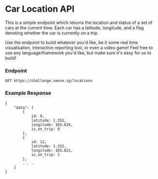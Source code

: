 # Car Location API
This is a simple endpoint which returns the location and status of a set of cars at the current time. Each car has a latitude, longitude, and a flag denoting whether the car is currently on a trip.

Use the endpoint to build whatever you'd like, be it some real time visualisation, interactive reporting tool, or even a video game! Feel free to use any language/framework you'd like, but make sure it's easy for us to build!

### Endpoint
```
GET https://challenge.smove.sg/locations
```

### Example Response
```
{
	"data": [
		{
			id: 9,
			latitude: 1.352,
			longitude: 103.819,
			is_on_trip: 0
		},
		{
			id: 12,
			latitude: 1.332,
			longitude: 103.821,
			is_on_trip: 1
		},
		. . .
	]
}
```

